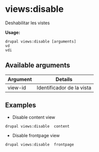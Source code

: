# views:disable
Deshabilitar les vistes

**Usage:**
```
drupal views:disable [arguments]
vd
vdi
```

## Available arguments
Argument | Details
---------|-------------
view-id | Identificador de la vista

## Examples
* Disable content view
```
drupal views:disable  content
```
* Disable frontpage view
```
drupal views:disable  frontpage
```
